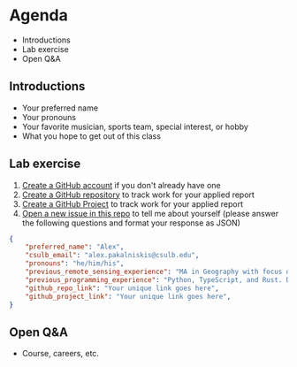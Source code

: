 # Agenda
* Introductions
* Lab exercise
* Open Q&A

## Introductions
* Your preferred name
* Your pronouns
* Your favorite musician, sports team, special interest, or hobby
* What you hope to get out of this class

## Lab exercise
1. [Create a GitHub account](https://github.com/join) if you don't already have one
1. [Create a GitHub repository](https://docs.github.com/en/get-started/quickstart/create-a-repo) to track work for your applied report
2. [Create a GitHub Project](https://docs.github.com/en/issues/planning-and-tracking-with-projects/learning-about-projects/quickstart-for-projects) to track work for your applied report
3. [Open a new issue in this repo](https://github.com/alex-pakalniskis/gisc606-spring2023/issues/new) to tell me about yourself (please answer the following questions and format your response as JSON)

``` json
{
    "preferred_name": "Alex",
    "csulb_email": "alex.pakalniskis@csulb.edu",
    "pronouns": "he/him/his",
    "previous_remote_sensing_experience": "MA in Geography with focus on UAV remote sensing of vegetation change. Data collection in SoCal and Mali, West Africa.",
    "previous_programming_experience": "Python, TypeScript, and Rust. Data engineering and CI/CD (Jenkins, GitHub Actions).",
    "github_repo_link": "Your unique link goes here",
    "github_project_link": "Your unique link goes here",
}
```

## Open Q&A
* Course, careers, etc.
